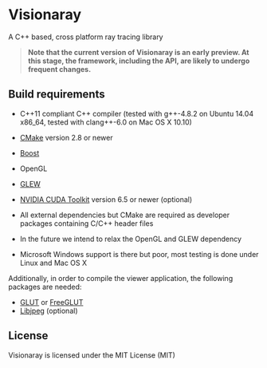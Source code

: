 Visionaray
==========

A C++ based, cross platform ray tracing library

> **Note that the current version of Visionaray is an early preview. At this stage, the framework, including the API, are likely to undergo frequent changes.**

Build requirements
------------------

- C++11 compliant C++ compiler
   (tested with g++-4.8.2 on Ubuntu 14.04 x86_64,
    tested with clang++-6.0 on Mac OS X 10.10)

- [CMake][1] version 2.8 or newer

- [Boost][2]

- OpenGL

- [GLEW][3]

- [NVIDIA CUDA Toolkit][4] version 6.5 or newer (optional)

- All external dependencies but CMake are required as developer packages containing C/C++ header files

- In the future we intend to relax the OpenGL and GLEW dependency

- Microsoft Windows support is there but poor, most testing is done under Linux and Mac OS X

Additionally, in order to compile the viewer application, the following packages are needed:

- [GLUT][5] or [FreeGLUT][6]
- [Libjpeg][7] (optional)


License
-------

Visionaray is licensed under the MIT License (MIT)


[1]:    http://www.cmake.org/download/
[2]:    http://www.boost.org/users/download/
[3]:    http://glew.sourceforge.net/
[4]:    https://developer.nvidia.com/cuda-toolkit
[5]:    https://www.opengl.org/resources/libraries/glut/
[6]:    http://freeglut.sourceforge.net/index.php#download
[7]:    http://libjpeg.sourceforge.net/
